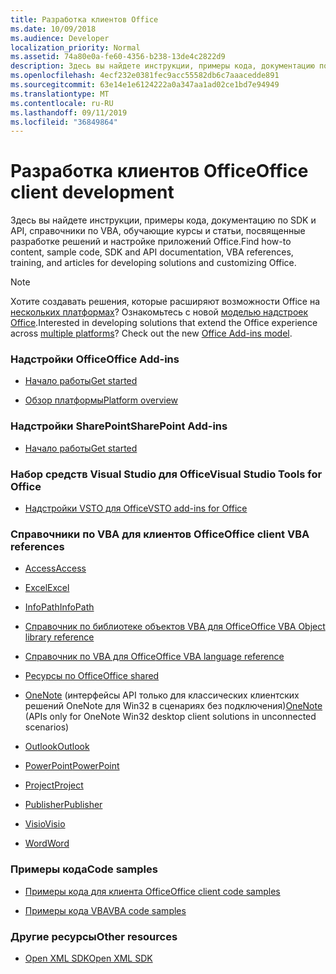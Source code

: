 ```yaml
---
title: Разработка клиентов Office
ms.date: 10/09/2018
ms.audience: Developer
localization_priority: Normal
ms.assetid: 74a80e0a-fe60-4356-b238-13de4c2822d9
description: Здесь вы найдете инструкции, примеры кода, документацию по SDK и API, справочники по VBA, обучающие курсы и статьи, посвященные разработке решений и настройке приложений Office.
ms.openlocfilehash: 4ecf232e0381fec9acc55582db6c7aaacedde891
ms.sourcegitcommit: 63e14e1e6124222a0a347aa1ad02ce1bd7e94949
ms.translationtype: MT
ms.contentlocale: ru-RU
ms.lasthandoff: 09/11/2019
ms.locfileid: "36849864"
---
```

# <a name="office-client-development"></a><span data-ttu-id="1cffc-103">Разработка клиентов Office</span><span class="sxs-lookup"><span data-stu-id="1cffc-103">Office client development</span></span>

<span data-ttu-id="1cffc-104">Здесь вы найдете инструкции, примеры кода, документацию по SDK и API, справочники по VBA, обучающие курсы и статьи, посвященные разработке решений и настройке приложений Office.</span><span class="sxs-lookup"><span data-stu-id="1cffc-104">Find how-to content, sample code, SDK and API documentation, VBA references, training, and articles for developing solutions and customizing Office.</span></span>
  
> [!NOTE]
> <span data-ttu-id="1cffc-p101">Хотите создавать решения, которые расширяют возможности Office на [нескольких платформах](https://docs.microsoft.com/office/dev/add-ins/overview/office-add-in-availability)? Ознакомьтесь с новой [моделью надстроек Office](https://docs.microsoft.com/office/dev/add-ins/).</span><span class="sxs-lookup"><span data-stu-id="1cffc-p101">Interested in developing solutions that extend the Office experience across [multiple platforms](https://docs.microsoft.com/office/dev/add-ins/overview/office-add-in-availability)? Check out the new [Office Add-ins model](https://docs.microsoft.com/office/dev/add-ins/).</span></span> 

  
### <a name="office-add-ins"></a><span data-ttu-id="1cffc-107">Надстройки Office</span><span class="sxs-lookup"><span data-stu-id="1cffc-107">Office Add-ins</span></span>
  
- [<span data-ttu-id="1cffc-108">Начало работы</span><span class="sxs-lookup"><span data-stu-id="1cffc-108">Get started</span></span>](https://docs.microsoft.com/office/dev/add-ins/)
  
- [<span data-ttu-id="1cffc-109">Обзор платформы</span><span class="sxs-lookup"><span data-stu-id="1cffc-109">Platform overview</span></span>](https://docs.microsoft.com/office/dev/add-ins/overview/office-add-ins)
  
### <a name="sharepoint-add-ins"></a><span data-ttu-id="1cffc-110">Надстройки SharePoint</span><span class="sxs-lookup"><span data-stu-id="1cffc-110">SharePoint Add-ins</span></span>
  
- [<span data-ttu-id="1cffc-111">Начало работы</span><span class="sxs-lookup"><span data-stu-id="1cffc-111">Get started</span></span>](https://docs.microsoft.com/sharepoint/dev/sp-add-ins/sharepoint-add-ins)
  
### <a name="visual-studio-tools-for-office"></a><span data-ttu-id="1cffc-112">Набор средств Visual Studio для Office</span><span class="sxs-lookup"><span data-stu-id="1cffc-112">Visual Studio Tools for Office</span></span>
  
- [<span data-ttu-id="1cffc-113">Надстройки VSTO для Office</span><span class="sxs-lookup"><span data-stu-id="1cffc-113">VSTO add-ins for Office</span></span>](https://docs.microsoft.com/visualstudio/vsto/create-vsto-add-ins-for-office-by-using-visual-studio?view=vs-2017)
  
### <a name="office-client-vba-references"></a><span data-ttu-id="1cffc-114">Справочники по VBA для клиентов Office</span><span class="sxs-lookup"><span data-stu-id="1cffc-114">Office client VBA references</span></span>
  
- [<span data-ttu-id="1cffc-115">Access</span><span class="sxs-lookup"><span data-stu-id="1cffc-115">Access</span></span>](access/access-home.md)
  
- [<span data-ttu-id="1cffc-116">Excel</span><span class="sxs-lookup"><span data-stu-id="1cffc-116">Excel</span></span>](excel/excel-home.md)
  
- [<span data-ttu-id="1cffc-117">InfoPath</span><span class="sxs-lookup"><span data-stu-id="1cffc-117">InfoPath</span></span>](infopath/infopath-home.md)
  
- [<span data-ttu-id="1cffc-118">Справочник по библиотеке объектов VBA для Office</span><span class="sxs-lookup"><span data-stu-id="1cffc-118">Office VBA Object library reference</span></span>](https://docs.microsoft.com/office/vba/api/overview/library-reference)
  
- [<span data-ttu-id="1cffc-119">Справочник по VBA для Office</span><span class="sxs-lookup"><span data-stu-id="1cffc-119">Office VBA language reference</span></span>](https://docs.microsoft.com/office/vba/api/overview/language-reference)
  
- [<span data-ttu-id="1cffc-120">Ресурсы по Office</span><span class="sxs-lookup"><span data-stu-id="1cffc-120">Office shared</span></span>](shared/office-shared.md)
  
- <span data-ttu-id="1cffc-121">[OneNote](onenote/onenote-home.md) (интерфейсы API только для классических клиентских решений OneNote для Win32 в сценариях без подключения)</span><span class="sxs-lookup"><span data-stu-id="1cffc-121">[OneNote](onenote/onenote-home.md) (APIs only for OneNote Win32 desktop client solutions in unconnected scenarios)</span></span> 
  
- [<span data-ttu-id="1cffc-122">Outlook</span><span class="sxs-lookup"><span data-stu-id="1cffc-122">Outlook</span></span>](outlook/outlook-home.md)
  
- [<span data-ttu-id="1cffc-123">PowerPoint</span><span class="sxs-lookup"><span data-stu-id="1cffc-123">PowerPoint</span></span>](powerpoint-home.md)
  
- [<span data-ttu-id="1cffc-124">Project</span><span class="sxs-lookup"><span data-stu-id="1cffc-124">Project</span></span>](project/project-home.md)
  
- [<span data-ttu-id="1cffc-125">Publisher</span><span class="sxs-lookup"><span data-stu-id="1cffc-125">Publisher</span></span>](publisher-home.md)
  
- [<span data-ttu-id="1cffc-126">Visio</span><span class="sxs-lookup"><span data-stu-id="1cffc-126">Visio</span></span>](visio/visio-home.md)
  
- [<span data-ttu-id="1cffc-127">Word</span><span class="sxs-lookup"><span data-stu-id="1cffc-127">Word</span></span>](word/word-home.md)
  
### <a name="code-samples"></a><span data-ttu-id="1cffc-128">Примеры кода</span><span class="sxs-lookup"><span data-stu-id="1cffc-128">Code samples</span></span>
  
- [<span data-ttu-id="1cffc-129">Примеры кода для клиента Office</span><span class="sxs-lookup"><span data-stu-id="1cffc-129">Office client code samples</span></span>](https://developer.microsoft.com/office/gallery/?filterBy=Samples)
  
- [<span data-ttu-id="1cffc-130">Примеры кода VBA</span><span class="sxs-lookup"><span data-stu-id="1cffc-130">VBA code samples</span></span>](https://code.msdn.microsoft.com/office/site/search?query=VBA&f%5B0%5D.Value=VBA&f%5B0%5D.Type=SearchText&ac=4)
  
### <a name="other-resources"></a><span data-ttu-id="1cffc-131">Другие ресурсы</span><span class="sxs-lookup"><span data-stu-id="1cffc-131">Other resources</span></span>
  
- [<span data-ttu-id="1cffc-132">Open XML SDK</span><span class="sxs-lookup"><span data-stu-id="1cffc-132">Open XML SDK</span></span>](https://docs.microsoft.com/office/open-xml/open-xml-sdk)
  

